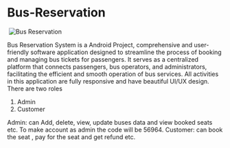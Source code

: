 # Bus-Reservation
<img src="img/screenshot2.PNG" class="img-responsive" alt=""> </div>
![Bus Reservation](https://github.com/u7ayr/Bus-Reservation/assets/140242504/8444e348-fa00-450c-b79a-7dfd5acd23e8)

Bus Reservation System is a Android Project, comprehensive and user-friendly software application designed to streamline the process of booking and managing bus tickets for passengers. It serves as a centralized platform that connects passengers, bus operators, and administrators, facilitating the efficient and smooth operation of bus services. All activities in this application are fully responsive and have beautiful UI/UX design. There are two roles

1. Admin
2. Customer

Admin: can Add, delete, view, update buses data and view booked seats etc. To make account as admin the code will be 56964.
Customer: can book the seat , pay for the seat and get refund etc.

